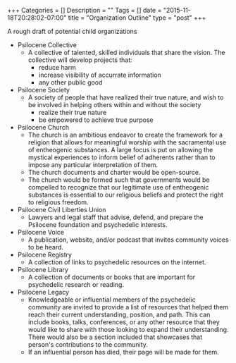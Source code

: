 +++
Categories = []
Description = ""
Tags = []
date = "2015-11-18T20:28:02-07:00"
title = "Organization Outline"
type = "post"
+++

A rough draft of potential child organizations



* Psilocene Collective
    * A collective of talented, skilled individuals that share the vision. The collective will develop projects that:
        * reduce harm
        * increase visibility of accurrate information
        * any other public good
* Psilocene Society
    * A society of people that have realized their true nature, and wish to be involved in helping others within and without the society
        * realize their true nature
        * be empowered to achieve true purpose
* Psilocene Church
    * The church is an ambitious endeavor to create the framework for a religion that allows for meaningful worship with the sacramental use of entheogenic substances. A large focus is put on allowing the mystical experiences to inform belief of adherents rather than to impose any particular interpretation of them.
    * The church documents and charter would be open-source.
    * The church would be formed such that governments would be compelled to recognize that our legitimate use of entheogenic substances is essential to our religious beliefs and protect the right to religious freedom.
* Psilocene Civil Liberties Union
    * Lawyers and legal staff that advise, defend, and prepare the Psilocene foundation and psychedelic interests.
* Psilocene Voice
    * A publication, website, and/or podcast that invites community voices to be heard.
* Psilocene Registry
    * A collection of links to psychedelic resources on the internet.
* Psilocene Library
    * A collection of documents or books that are important for psychedelic research or reading.
* Psilocene Legacy
    * Knowledgeable or influential members of the psychedelic community are invited to provide a list of resources that helped them reach their current understanding, position, and path. This can include books, talks, conferences, or any other resource that they would like to share with those looking to expand their understanding. There would also be a section included that showcases that person's contributions to the community.
    * If an influential person has died, their page will be made for them.
